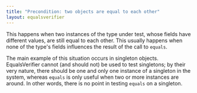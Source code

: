 ```yaml
---
title: "Precondition: two objects are equal to each other"
layout: equalsverifier
---
```

This happens when two instances of the type under test, whose fields have different values, are still equal to each other. This usually happens when none of the type's fields influences the result of the call to `equals`.

The main example of this situation occurs in singleton objects. EqualsVerifier cannot (and should not) be used to test singletons; by their very nature, there should be one and only one instance of a singleton in the system, whereas `equals` is only useful when two or more instances are around. In other words, there is no point in testing `equals` on a singleton.

